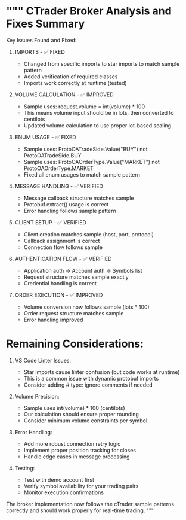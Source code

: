 """
CTrader Broker Analysis and Fixes Summary
=========================================

Key Issues Found and Fixed:

1. IMPORTS - ✅ FIXED
   - Changed from specific imports to star imports to match sample pattern
   - Added verification of required classes
   - Imports work correctly at runtime (tested)

2. VOLUME CALCULATION - ✅ IMPROVED  
   - Sample uses: request.volume = int(volume) * 100
   - This means volume input should be in lots, then converted to centilots
   - Updated volume calculation to use proper lot-based scaling

3. ENUM USAGE - ✅ FIXED
   - Sample uses: ProtoOATradeSide.Value("BUY") not ProtoOATradeSide.BUY
   - Sample uses: ProtoOAOrderType.Value("MARKET") not ProtoOAOrderType.MARKET
   - Fixed all enum usages to match sample pattern

4. MESSAGE HANDLING - ✅ VERIFIED
   - Message callback structure matches sample
   - Protobuf.extract() usage is correct
   - Error handling follows sample pattern

5. CLIENT SETUP - ✅ VERIFIED 
   - Client creation matches sample (host, port, protocol)
   - Callback assignment is correct
   - Connection flow follows sample

6. AUTHENTICATION FLOW - ✅ VERIFIED
   - Application auth -> Account auth -> Symbols list
   - Request structure matches sample exactly
   - Credential handling is correct

7. ORDER EXECUTION - ✅ IMPROVED
   - Volume conversion now follows sample (lots * 100)
   - Order request structure matches sample
   - Error handling improved

Remaining Considerations:
========================

1. VS Code Linter Issues:
   - Star imports cause linter confusion (but code works at runtime)
   - This is a common issue with dynamic protobuf imports
   - Consider adding # type: ignore comments if needed

2. Volume Precision:
   - Sample uses int(volume) * 100 (centilots)
   - Our calculation should ensure proper rounding
   - Consider minimum volume constraints per symbol

3. Error Handling:
   - Add more robust connection retry logic
   - Implement proper position tracking for closes
   - Handle edge cases in message processing

4. Testing:
   - Test with demo account first
   - Verify symbol availability for your trading pairs
   - Monitor execution confirmations

The broker implementation now follows the cTrader sample patterns correctly
and should work properly for real-time trading.
"""
